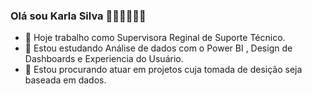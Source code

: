 ### Olá sou Karla Silva 👋👋👋👋👋👋
- 🔭  Hoje trabalho  como Supervisora Reginal de Suporte Técnico.
- 🌱 Estou estudando  Análise de dados com o Power BI ,  Design de Dashboards e Experiencia do Usuário.
- 👯  Estou procurando atuar em projetos cuja tomada de desição seja baseada em dados.
